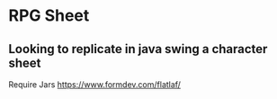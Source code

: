 # RPG Sheet
## Looking to replicate in java swing a character sheet

Require Jars
https://www.formdev.com/flatlaf/
